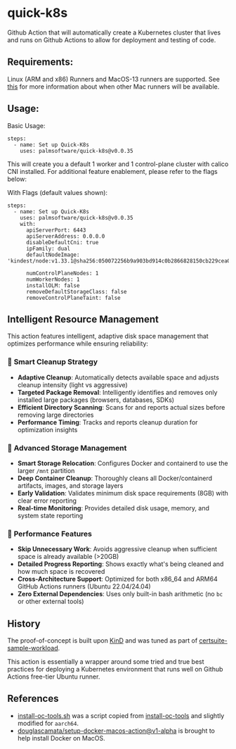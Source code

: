 # quick-k8s
Github Action that will automatically create a Kubernetes cluster that lives and runs on Github Actions to allow for deployment and testing of code.

## Requirements:

Linux (ARM and x86) Runners and MacOS-13 runners are supported.  See [this](https://github.com/marketplace/actions/setup-docker-on-macos#arm64-processors-m1-m2-m3-series-used-on-macos-14-images-are-unsupported) for more information about when other Mac runners will be available.

## Usage:

Basic Usage:
```
steps:
  - name: Set up Quick-K8s
    uses: palmsoftware/quick-k8s@v0.0.35
```

This will create you a default 1 worker and 1 control-plane cluster with calico CNI installed.  For additional feature enablement, please refer to the flags below:

With Flags (default values shown):

```
steps:
  - name: Set up Quick-K8s
    uses: palmsoftware/quick-k8s@v0.0.35
    with:
      apiServerPort: 6443
      apiServerAddress: 0.0.0.0
      disableDefaultCni: true
      ipFamily: dual
      defaultNodeImage: 'kindest/node:v1.33.1@sha256:050072256b9a903bd914c0b2866828150cb229cea0efe5892e2b644d5dd3b34f'

      numControlPlaneNodes: 1
      numWorkerNodes: 1
      installOLM: false
      removeDefaultStorageClass: false
      removeControlPlaneTaint: false
```

## Intelligent Resource Management

This action features intelligent, adaptive disk space management that optimizes performance while ensuring reliability:

### 🧠 **Smart Cleanup Strategy**
- **Adaptive Cleanup**: Automatically detects available space and adjusts cleanup intensity (light vs aggressive)
- **Targeted Package Removal**: Intelligently identifies and removes only installed large packages (browsers, databases, SDKs)
- **Efficient Directory Scanning**: Scans for and reports actual sizes before removing large directories
- **Performance Timing**: Tracks and reports cleanup duration for optimization insights

### 🔧 **Advanced Storage Management**
- **Smart Storage Relocation**: Configures Docker and containerd to use the larger `/mnt` partition
- **Deep Container Cleanup**: Thoroughly cleans all Docker/containerd artifacts, images, and storage layers
- **Early Validation**: Validates minimum disk space requirements (8GB) with clear error reporting
- **Real-time Monitoring**: Provides detailed disk usage, memory, and system state reporting

### 🎯 **Performance Features**
- **Skip Unnecessary Work**: Avoids aggressive cleanup when sufficient space is already available (>20GB)
- **Detailed Progress Reporting**: Shows exactly what's being cleaned and how much space is recovered
- **Cross-Architecture Support**: Optimized for both x86_64 and ARM64 GitHub Actions runners (Ubuntu 22.04/24.04)
- **Zero External Dependencies**: Uses only built-in bash arithmetic (no `bc` or other external tools)

## History

The proof-of-concept is built upon [KinD](https://github.com/kubernetes-sigs/kind) and was tuned as part of [certsuite-sample-workload](https://github.com/redhat-best-practices-for-k8s/certsuite-sample-workload).

This action is essentially a wrapper around some tried and true best practices for deploying a Kubernetes environment that runs well on Github Actions free-tier Ubuntu runner.

## References

- [install-oc-tools.sh](./scripts/install-oc-tools.sh) was a script copied from [install-oc-tools](https://github.com/cptmorgan-rh/install-oc-tools) and slightly modified for `aarch64`.
- [douglascamata/setup-docker-macos-action@v1-alpha](https://github.com/marketplace/actions/setup-docker-on-macos) is brought to help install Docker on MacOS.
